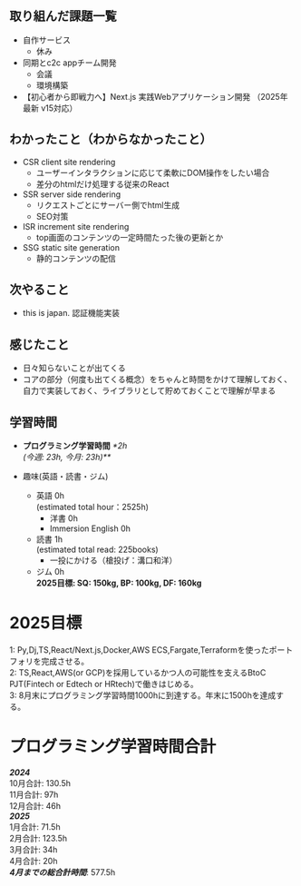 ## 取り組んだ課題一覧
- 自作サービス
  - 休み
- 同期とc2c appチーム開発
  - 会議
  - 環境構築
- 【初心者から即戦力へ】Next.js 実践Webアプリケーション開発 （2025年最新 v15対応）

## わかったこと（わからなかったこと）
- CSR client site rendering
  - ユーザーインタラクションに応じて柔軟にDOM操作をしたい場合
  - 差分のhtmlだけ処理する従来のReact
- SSR server side rendering
  - リクエストごとにサーバー側でhtml生成
  - SEO対策
- ISR increment site rendering
  - top画面のコンテンツの一定時間たった後の更新とか
- SSG static site generation
  - 静的コンテンツの配信

## 次やること
- this is japan. 認証機能実装

## 感じたこと
- 日々知らないことが出てくる
- コアの部分（何度も出てくる概念）をちゃんと時間をかけて理解しておく、自力で実装しておく、ライブラリとして貯めておくことで理解が早まる

## 学習時間
- **プログラミング学習時間**
_*2h<br>
(今週: 23h, 今月: 23h)**_

- 趣味(英語・読書・ジム)
  - 英語 0h<br>(estimated total hour：2525h)
    - 洋書 0h
    - Immersion English 0h
  - 読書 1h<br>(estimated total read: 225books)
    - 一投にかける（槍投げ：溝口和洋）
  - ジム 0h<br>**2025目標: SQ: 150kg, BP: 100kg, DF: 160kg**

# 2025目標
1: Py,Dj,TS,React/Next.js,Docker,AWS ECS,Fargate,Terraformを使ったポートフォリを完成させる。<br>
2: TS,React,AWS(or GCP)を採用しているかつ人の可能性を支えるBtoC PJT(Fintech or Edtech or HRtech)で働きはじめる。<br>
3: 8月末にプログラミング学習時間1000hに到達する。年末に1500hを達成する。<br>

# プログラミング学習時間合計
_**2024**_<br>
10月合計: 130.5h<br>
11月合計: 97h<br>
12月合計: 46h<br>
_**2025**_<br>
1月合計: 71.5h<br>
2月合計: 123.5h <br>
3月合計: 34h <br>
4月合計: 20h <br>
_**4月までの総合計時間**_: 577.5h

